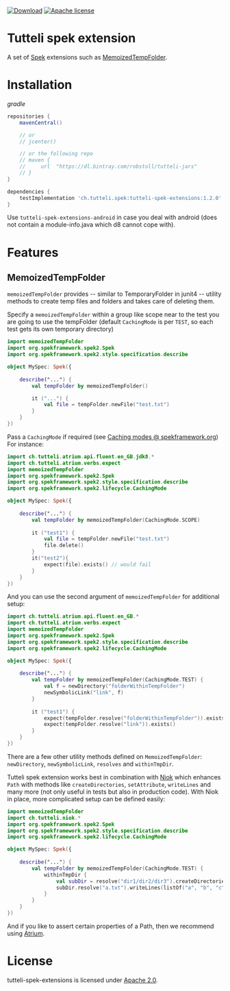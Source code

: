 <!-- for master -->
<!--
[![Download](https://api.bintray.com/packages/robstoll/tutteli-jars/tutteli-spek-extensions/images/download.svg)](https://bintray.com/robstoll/tutteli-jars/tutteli-spek-extensions/_latestVersion)
[![Apache license](https://img.shields.io/badge/license-Apache%202.0-brightgreen.svg)](http://opensource.org/licenses/Apache2.0)
[![Build Status Ubuntu](https://github.com/robstoll/tutteli-spek-extensions/workflows/Ubuntu/badge.svg?event=push)](https://github.com/robstoll/tutteli-spek-extensions/actions?query=workflow%3AUbuntu+branch%3Amaster)
[![Build Status Windows](https://github.com/robstoll/tutteli-spek-extensions/workflows/Windows/badge.svg?event=push)](https://github.com/robstoll/tutteli-spek-extensions/actions?query=workflow%3AWindows+branch%3Amaster)
[![SonarCloud Status](https://sonarcloud.io/api/project_badges/measure?project=robstoll_tutteli-spek-extensions&metric=alert_status)](https://sonarcloud.io/dashboard?id=robstoll_tutteli-spek-extensions)
[![SonarCloud Coverage](https://sonarcloud.io/api/project_badges/measure?project=robstoll_tutteli-spek-extensions&metric=coverage)](https://sonarcloud.io/dashboard?id=robstoll_tutteli-spek-extensions)
-->
<!-- for a specific release -->

[![Download](https://img.shields.io/badge/Download-1.2.0-%23007ec6)](https://bintray.com/robstoll/tutteli-jars/tutteli-spek-extensions/1.2.0 "Download 1.2.0 from Bintray")
[![Apache license](https://img.shields.io/badge/license-Apache%202.0-brightgreen.svg)](http://opensource.org/licenses/Apache2.0)


# Tutteli spek extension
A set of [Spek](http://spekframework.org/) extensions such as [MemoizedTempFolder](#MemoizedTempFolder).

# Installation

*gradle*
```groovy
repositories {
    mavenCentral()

    // or
    // jcenter()

    // or the following repo    
    // maven {
    //     url  "https://dl.bintray.com/robstoll/tutteli-jars" 
    // }
}

dependencies {
    testImplementation 'ch.tutteli.spek:tutteli-spek-extensions:1.2.0'
}
```
Use `tutteli-spek-extensions-android` in case you deal with android (does not contain a module-info.java which d8 cannot cope with).

# Features

## MemoizedTempFolder

`memoizedTempFolder` provides -- similar to TemporaryFolder in junit4 -- utility methods to create temp files and folders and takes care of deleting them.

Specify a `memoizedTempFolder` within a group like scope near to the test you are going to use the tempFolder (default `CachingMode` is per `TEST`, so each test gets its own temporary directory)

```kotlin
import memoizedTempFolder
import org.spekframework.spek2.Spek
import org.spekframework.spek2.style.specification.describe

object MySpec: Spek({
    
    describe("...") {
        val tempFolder by memoizedTempFolder()

        it ("...") {
            val file = tempFolder.newFile("test.txt")
        }
    }
})
```

Pass a `CachingMode` if required (see [Caching modes @ spekframework.org](https://www.spekframework.org/core-concepts/#caching-modes))
For instance: 
```kotlin
import ch.tutteli.atrium.api.fluent.en_GB.jdk8.*
import ch.tutteli.atrium.verbs.expect
import memoizedTempFolder
import org.spekframework.spek2.Spek
import org.spekframework.spek2.style.specification.describe
import org.spekframework.spek2.lifecycle.CachingMode

object MySpec: Spek({
    
    describe("...") {
        val tempFolder by memoizedTempFolder(CachingMode.SCOPE)
        
        it ("test1") {
            val file = tempFolder.newFile("test.txt")
            file.delete()
        }
        it("test2"){
            expect(file).exists() // would fail
        }       
    }
})
```
And you can use the second argument of `memoizedTempFolder` for additional setup:


```kotlin
import ch.tutteli.atrium.api.fluent.en_GB.*
import ch.tutteli.atrium.verbs.expect
import memoizedTempFolder
import org.spekframework.spek2.Spek
import org.spekframework.spek2.style.specification.describe
import org.spekframework.spek2.lifecycle.CachingMode

object MySpec: Spek({
    
    describe("...") {
        val tempFolder by memoizedTempFolder(CachingMode.TEST) {
            val f = newDirectory("folderWithinTempFolder")
            newSymbolicLink("link", f)
        }
        
        it ("test1") {
            expect(tempFolder.resolve("folderWithinTempFolder")).exists()
            expect(tempFolder.resolve("link")).exists()   
        }    
    }
})
```

There are a few other utility methods defined on `MemoizedTempFolder`: `newDirectory`, `newSymbolicLink`, 
`resolves` and `withinTmpDir`.

Tutteli spek extension works best in combination with [Niok](https://github.com/robstoll/niok)
which enhances `Path` with methods like `createDirectories`, `setAttribute`, `writeLines` and many more (not only useful in tests but also in production code).
With Niok in place, more complicated setup can be defined easily:
```kotlin
import memoizedTempFolder
import ch.tutteli.niok.*
import org.spekframework.spek2.Spek
import org.spekframework.spek2.style.specification.describe
import org.spekframework.spek2.lifecycle.CachingMode

object MySpec: Spek({
    
    describe("...") {
        val tempFolder by memoizedTempFolder(CachingMode.TEST) {
            withinTmpDir {
                val subDir = resolve("dir1/dir2/dir3").createDirectories()
                subDir.resolve("a.txt").writeLines(listOf("a", "b", "c"))
            }
        }
    }
})
```
And if you like to assert certain properties of a Path, then we recommend using [Atrium](https://github.com/robstoll/atrium).

# License
tutteli-spek-extensions is licensed under [Apache 2.0](https://opensource.org/licenses/Apache2.0).
